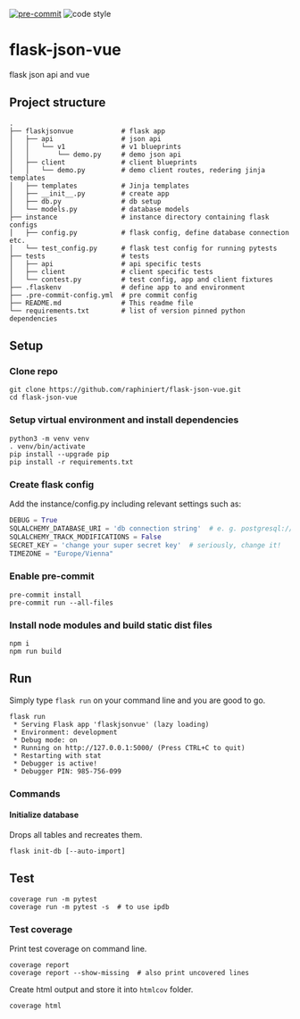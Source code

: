 [![pre-commit](https://img.shields.io/badge/pre--commit-enabled-brightgreen?logo=pre-commit&logoColor=white)](https://github.com/pre-commit/pre-commit)
![code style](https://img.shields.io/badge/code%20style-black-000000.svg)

# flask-json-vue
flask json api and vue

## Project structure
    .
    ├── flaskjsonvue            # flask app
    │   ├── api                 # json api
    │   │   └── v1              # v1 blueprints
    │   │       └── demo.py     # demo json api
    │   ├── client              # client blueprints
    │   │   └── demo.py         # demo client routes, redering jinja templates
    │   ├── templates           # Jinja templates
    │   ├── __init__.py         # create app
    │   ├── db.py               # db setup
    │   └── models.py           # database models
    ├── instance                # instance directory containing flask configs
    │   ├── config.py           # flask config, define database connection etc.
    │   └── test_config.py      # flask test config for running pytests
    ├── tests                   # tests
    │   ├── api                 # api specific tests
    │   ├── client              # client specific tests
    │   └── contest.py          # test config, app and client fixtures
    ├── .flaskenv               # define app to and environment
    ├── .pre-commit-config.yml  # pre commit config
    ├── README.md               # This readme file
    └── requirements.txt        # list of version pinned python dependencies

## Setup

### Clone repo
```shell script
git clone https://github.com/raphiniert/flask-json-vue.git
cd flask-json-vue
```

### Setup virtual environment and install dependencies

```shell script
python3 -m venv venv
. venv/bin/activate
pip install --upgrade pip
pip install -r requirements.txt
```

### Create flask config

Add the instance/config.py including relevant settings such as:
```python
DEBUG = True
SQLALCHEMY_DATABASE_URI = 'db connection string'  # e. g. postgresql://user:@localhost/statistics or "sqlite:///flask-json-vue.db"
SQLALCHEMY_TRACK_MODIFICATIONS = False
SECRET_KEY = 'change your super secret key'  # seriously, change it!
TIMEZONE = "Europe/Vienna"
```

### Enable pre-commit

```shell script
pre-commit install
pre-commit run --all-files
```

### Install node modules and build static dist files

```shell script
npm i
npm run build
```

## Run

Simply type ```flask run``` on your command line and you are good to go.
```shell script
flask run
 * Serving Flask app 'flaskjsonvue' (lazy loading)
 * Environment: development
 * Debug mode: on
 * Running on http://127.0.0.1:5000/ (Press CTRL+C to quit)
 * Restarting with stat
 * Debugger is active!
 * Debugger PIN: 985-756-099
```

### Commands

#### Initialize database

Drops all tables and recreates them.

```shell script
flask init-db [--auto-import]
```

## Test

```shell script
coverage run -m pytest
coverage run -m pytest -s  # to use ipdb
```

### Test coverage

Print test coverage on command line.

```shell script
coverage report
coverage report --show-missing  # also print uncovered lines
```

Create html output and store it into `htmlcov` folder.

```shell script
coverage html
```
